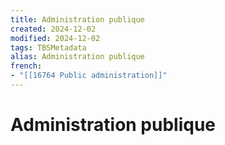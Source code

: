 ```yaml
---
title: Administration publique
created: 2024-12-02
modified: 2024-12-02
tags: TBSMetadata
alias: Administration publique
french:
- "[[16764 Public administration]]"
---
```

# Administration publique
